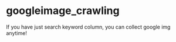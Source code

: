 # googleimage_crawling

If you have just search keyword column,
you can collect google img anytime!
